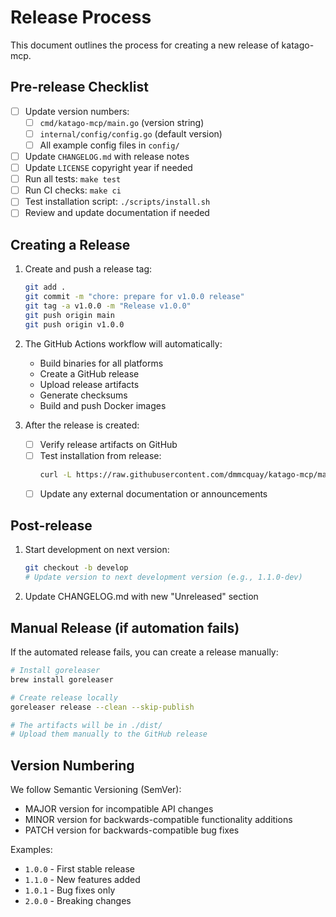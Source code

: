 # Release Process

This document outlines the process for creating a new release of katago-mcp.

## Pre-release Checklist

- [ ] Update version numbers:
  - [ ] `cmd/katago-mcp/main.go` (version string)
  - [ ] `internal/config/config.go` (default version)
  - [ ] All example config files in `config/`
- [ ] Update `CHANGELOG.md` with release notes
- [ ] Update `LICENSE` copyright year if needed
- [ ] Run all tests: `make test`
- [ ] Run CI checks: `make ci`
- [ ] Test installation script: `./scripts/install.sh`
- [ ] Review and update documentation if needed

## Creating a Release

1. Create and push a release tag:
   ```bash
   git add .
   git commit -m "chore: prepare for v1.0.0 release"
   git tag -a v1.0.0 -m "Release v1.0.0"
   git push origin main
   git push origin v1.0.0
   ```

2. The GitHub Actions workflow will automatically:
   - Build binaries for all platforms
   - Create a GitHub release
   - Upload release artifacts
   - Generate checksums
   - Build and push Docker images

3. After the release is created:
   - [ ] Verify release artifacts on GitHub
   - [ ] Test installation from release:
     ```bash
     curl -L https://raw.githubusercontent.com/dmmcquay/katago-mcp/main/scripts/install.sh | bash
     ```
   - [ ] Update any external documentation or announcements

## Post-release

1. Start development on next version:
   ```bash
   git checkout -b develop
   # Update version to next development version (e.g., 1.1.0-dev)
   ```

2. Update CHANGELOG.md with new "Unreleased" section

## Manual Release (if automation fails)

If the automated release fails, you can create a release manually:

```bash
# Install goreleaser
brew install goreleaser

# Create release locally
goreleaser release --clean --skip-publish

# The artifacts will be in ./dist/
# Upload them manually to the GitHub release
```

## Version Numbering

We follow Semantic Versioning (SemVer):
- MAJOR version for incompatible API changes
- MINOR version for backwards-compatible functionality additions
- PATCH version for backwards-compatible bug fixes

Examples:
- `1.0.0` - First stable release
- `1.1.0` - New features added
- `1.0.1` - Bug fixes only
- `2.0.0` - Breaking changes